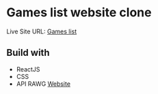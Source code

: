 # Games list website clone

Live Site URL: [Games list](https://gleaming-bonbon-7b0b1d.netlify.app/)

## Build with

- ReactJS
- CSS
- API RAWG [Website](https://rawg.io/)
